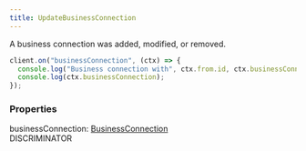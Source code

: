 ```yaml
---
title: UpdateBusinessConnection
---
```


A business connection was added, modified, or removed.

```ts
client.on("businessConnection", (ctx) => {
  console.log("Business connection with", ctx.from.id, ctx.businessConnection.isEnabled ? "created" : "lost");
  console.log(ctx.businessConnection);
});
```

### Properties

<div class="flex flex-col gap-3"><div><div class="flex gap-2"><div class="font-mono"><span class="font-bold">businessConnection</span><span class="opacity-50">:</span> <a href="/gh/types/businessconnection"  >BusinessConnection</a></div><div class="flex items-center"><div class="bg-dbt px-1.5 rounded-md select-none text-fgt text-[10px]">DISCRIMINATOR</div></div></div></div></div>

